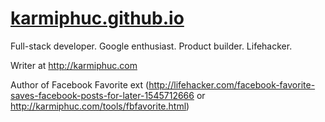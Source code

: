 [karmiphuc.github.io](http://karmiphuc.github.io)
=====================

Full-stack developer. 
Google enthusiast.
Product builder.
Lifehacker.

Writer at http://karmiphuc.com

Author of Facebook Favorite ext (http://lifehacker.com/facebook-favorite-saves-facebook-posts-for-later-1545712666 or http://karmiphuc.com/tools/fbfavorite.html)
